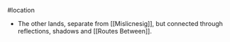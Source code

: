 #location 
- The other lands, separate from [[Mislicnesig]], but connected through reflections, shadows and [[Routes Between]].